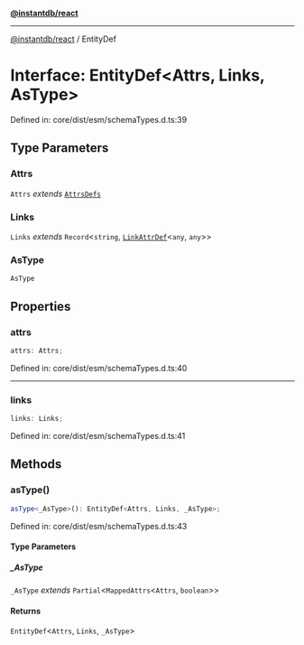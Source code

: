 [**@instantdb/react**](../README.md)

***

[@instantdb/react](../packages.md) / EntityDef

# Interface: EntityDef\<Attrs, Links, AsType\>

Defined in: core/dist/esm/schemaTypes.d.ts:39

## Type Parameters

### Attrs

`Attrs` *extends* [`AttrsDefs`](../type-aliases/AttrsDefs.md)

### Links

`Links` *extends* `Record`\<`string`, [`LinkAttrDef`](LinkAttrDef.md)\<`any`, `any`\>\>

### AsType

`AsType`

## Properties

### attrs

```ts
attrs: Attrs;
```

Defined in: core/dist/esm/schemaTypes.d.ts:40

***

### links

```ts
links: Links;
```

Defined in: core/dist/esm/schemaTypes.d.ts:41

## Methods

### asType()

```ts
asType<_AsType>(): EntityDef<Attrs, Links, _AsType>;
```

Defined in: core/dist/esm/schemaTypes.d.ts:43

#### Type Parameters

##### _AsType

`_AsType` *extends* `Partial`\<`MappedAttrs`\<`Attrs`, `boolean`\>\>

#### Returns

`EntityDef`\<`Attrs`, `Links`, `_AsType`\>
